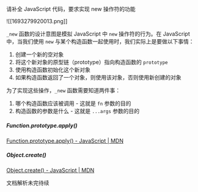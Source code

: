 请补全 JavaScript 代码，要求实现 new 操作符的功能

![[1693279920013.png]]

`_new` 函数的设计意图是模拟 JavaScript 中 `new` 操作符的行为。在 JavaScript 中，当我们使用 `new` 与某个构造函数一起使用时，我们实际上是要做以下事情：

1. 创建一个新的空对象
2. 将这个新对象的原型链（prototype）指向构造函数的 `prototype`
3. 使用构造函数初始化这个新对象
4. 如果构造函数返回了一个对象，则使用该对象，否则使用新创建的对象

为了实现这些操作，`_new` 函数需要知道两件事：

1. 哪个构造函数应该被调用 - 这就是 `fn` 参数的目的
2. 构造函数的参数是什么 - 这就是 `...args` 参数的目的

##### Function.prototype.apply()

[Function.prototype.apply() - JavaScript | MDN](https://developer.mozilla.org/zh-CN/docs/Web/JavaScript/Reference/Global_Objects/Function/apply)

##### Object.create()

[Object.create() - JavaScript | MDN](https://developer.mozilla.org/zh-CN/docs/Web/JavaScript/Reference/Global_Objects/Object/create)

文档解析未完待续
